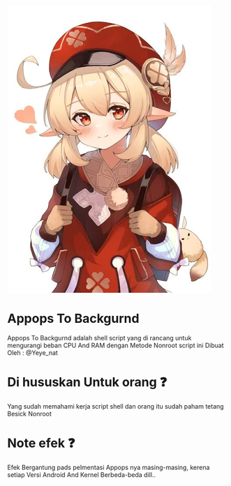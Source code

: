 ![alt text](https://github.com/Yeye-PID/Appops-To-Backgurond/blob/main/Gambar/images.jpeg?raw=true)

# Appops To Backgurnd
Appops To Backgurnd  adalah shell script yang di rancang untuk mengurangi beban CPU And RAM dengan Metode Nonroot script ini Dibuat Oleh : @Yeye_nat 

# Di hususkan Untuk orang ❓️
Yang sudah memahami kerja script shell
dan orang itu sudah paham tetang Besick Nonroot

# Note efek ❓️
Efek Bergantung pads pelmentasi Appops nya masing-masing, kerena setiap Versi Android And Kernel Berbeda-beda dill..


